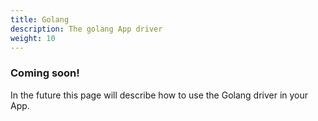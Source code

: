 ```yaml
---
title: Golang
description: The golang App driver
weight: 10
---
```


### Coming soon!
In the future this page will describe how to use the Golang driver in your App.
